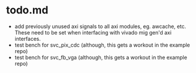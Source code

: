 # todo.md

* add previously unused axi signals to all axi modules, eg. awcache, etc.
  These need to be set when interfacing with vivado mig gen'd axi interfaces.
* test bench for svc_pix_cdc (although, this gets a workout in the example repo)
* test bench for svc_fb_vga (although, this gets a workout in the example repo)
